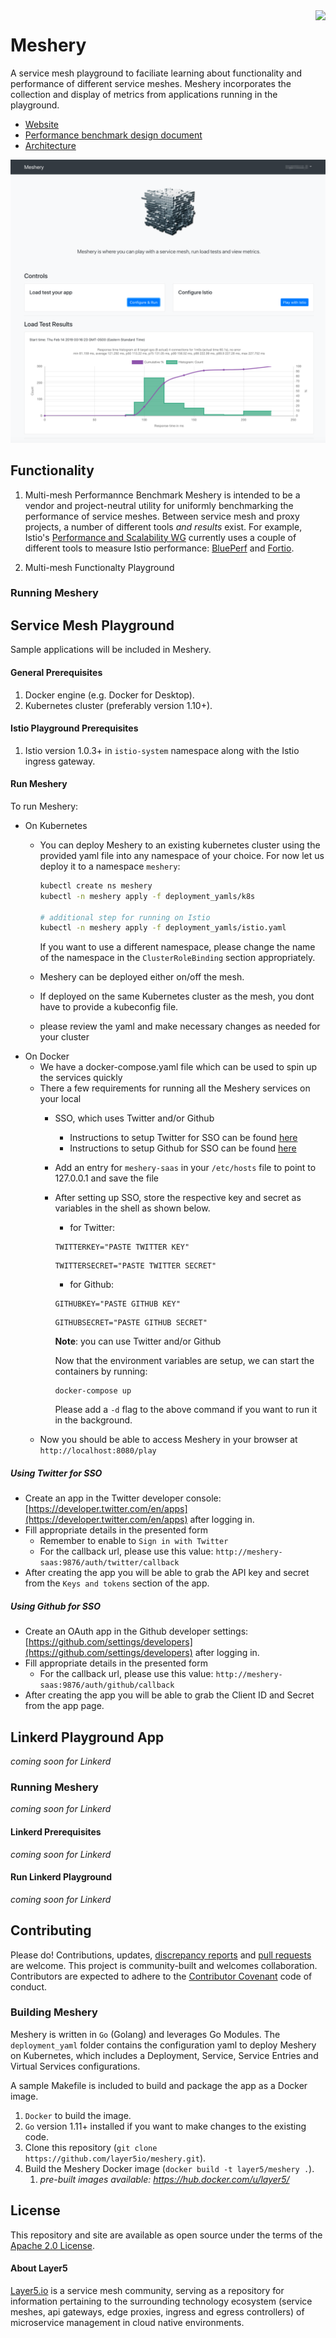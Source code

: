 <img align="right" src="https://layer5.io/assets/images/cube-sh-small.png" />

# Meshery

A service mesh playground to faciliate learning about functionality and performance of different service meshes. Meshery incorporates the collection and display of metrics from applications running in the playground.

- [Website](https://layer5.io/meshery)
- [Performance benchmark design document](https://docs.google.com/document/d/1nV8TunLmVC8j5cBELT42YfEXYmhG3ZqFtHxeG3-w9t0/edit?usp=sharing)
- [Architecture](https://docs.google.com/presentation/d/1UbuYMpn-e-mWVYwEASy4dzyZlrSgZX6MUfNtokraT9o/edit?usp=sharing)

![Service Mesh Playground](./public/static/img/meshery.png?raw=true "Service Mesh Playground")

## Functionality
1. Multi-mesh Performannce Benchmark
Meshery is intended to be a vendor and project-neutral utility for uniformly benchmarking the performance of service meshes. Between service mesh and proxy projects, a number of different tools *and results* exist. For example, Istio's [Performance and Scalability WG](https://github.com/istio/community/blob/master/WORKING-GROUPS.md#performance-and-scalability) currently uses a couple of different tools to measure Istio performance: [BluePerf](https://ibmcloud-perf.istio.io/regpatrol/) and [Fortio](https://fortio.istio.io).

1. Multi-mesh Functionalty Playground

### Running Meshery
## Service Mesh Playground
Sample applications will be included in Meshery. 

#### General Prerequisites
1. Docker engine (e.g. Docker for Desktop).
1. Kubernetes cluster (preferably version 1.10+).

#### Istio Playground Prerequisites
1. Istio version 1.0.3+ in `istio-system` namespace along with the Istio ingress gateway.


#### Run Meshery
To run Meshery:
- On Kubernetes
  - You can deploy Meshery to an existing kubernetes cluster using the provided yaml file into any namespace of your choice. For now let us deploy it to a namespace `meshery`: 

    ```bash
    kubectl create ns meshery
    kubectl -n meshery apply -f deployment_yamls/k8s

    # additional step for running on Istio
    kubectl -n meshery apply -f deployment_yamls/istio.yaml
    ```
    If you want to use a different namespace, please change the name of the namespace in the `ClusterRoleBinding` section appropriately.
  - Meshery can be deployed either on/off the mesh.
  - If deployed on the same Kubernetes cluster as the mesh, you dont have to provide a kubeconfig file.
  - please review the yaml and make necessary changes as needed for your cluster
- On Docker
  - We have a docker-compose.yaml file which can be used to spin up the services quickly
  - There a few requirements for running all the Meshery services on your local
    - SSO, which uses Twitter and/or Github
      - Instructions to setup Twitter for SSO can be found <a href="#twitter">here</a>
      - Instructions to setup Github for SSO can be found <a href="#github">here</a>
    - Add an entry for `meshery-saas` in your `/etc/hosts` file to point to 127.0.0.1 and save the file
    - After setting up SSO, store the respective key and secret as variables in the shell as shown below.
      - for Twitter:
      ```
      TWITTERKEY="PASTE TWITTER KEY"
      ```
      ```
      TWITTERSECRET="PASTE TWITTER SECRET"
      ```
      - for Github:
      ```
      GITHUBKEY="PASTE GITHUB KEY"
      ```
      ```
      GITHUBSECRET="PASTE GITHUB SECRET"
      ```
      __Note__: you can use Twitter and/or Github

      Now that the environment variables are setup, we can start the containers by running:
      ```
      docker-compose up
      ```
      Please add a `-d` flag to the above command if you want to run it in the background.
  - Now you should be able to access Meshery in your browser at `http://localhost:8080/play`

##### <a name="twitter">Using Twitter for SSO</a>
- Create an app in the Twitter developer console: [https://developer.twitter.com/en/apps](https://developer.twitter.com/en/apps) after logging in.
- Fill appropriate details in the presented form
  - Remember to enable to `Sign in with Twitter`
  - For the callback url, please use this value: `http://meshery-saas:9876/auth/twitter/callback`
- After creating the app you will be able to grab the API key and secret from the `Keys and tokens` section of the app.

##### <a name="github">Using Github for SSO</a>
- Create an OAuth app in the Github developer settings: [https://github.com/settings/developers](https://github.com/settings/developers) after logging in.
- Fill appropriate details in the presented form
  - For the callback url, please use this value: `http://meshery-saas:9876/auth/github/callback`
- After creating the app you will be able to grab the Client ID and Secret from the app page.


## Linkerd Playground App
_coming soon for Linkerd_
### Running Meshery
_coming soon for Linkerd_
#### Linkerd Prerequisites
_coming soon for Linkerd_
#### Run Linkerd Playground
_coming soon for Linkerd_

## Contributing
Please do! Contributions, updates, [discrepancy reports](/../../issues) and [pull requests](/../../pulls) are welcome. This project is community-built and welcomes collaboration. Contributors are expected to adhere to the [Contributor Covenant](http://contributor-covenant.org) code of conduct.

### Building Meshery
Meshery is written in `Go` (Golang) and leverages Go Modules. The `deployment_yaml` folder contains the configuration yaml to deploy Meshery on Kubernetes, which includes a Deployment, Service, Service Entries and Virtual Services configurations.

A sample Makefile is included to build and package the app as a Docker image.
1. `Docker` to build the image.
1. `Go` version 1.11+ installed if you want to make changes to the existing code.
1. Clone this repository (`git clone https://github.com/layer5io/meshery.git`).
1. Build the Meshery Docker image (`docker build -t layer5/meshery .`).
    1. _pre-built images available: https://hub.docker.com/u/layer5/_

## License

This repository and site are available as open source under the terms of the [Apache 2.0 License](https://opensource.org/licenses/Apache-2.0).

#### About Layer5
[Layer5.io](https://layer5.io) is a service mesh community, serving as a repository for information pertaining to the surrounding technology ecosystem (service meshes, api gateways, edge proxies, ingress and egress controllers) of microservice management in cloud native environments.

